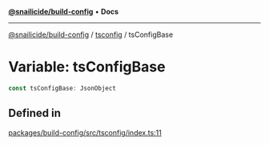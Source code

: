 [**@snailicide/build-config**](../../README.md) • **Docs**

---

[@snailicide/build-config](../../README.md) / [tsconfig](../README.md) / tsConfigBase

# Variable: tsConfigBase

```ts
const tsConfigBase: JsonObject
```

## Defined in

[packages/build-config/src/tsconfig/index.ts:11](https://github.com/gbtunney/snailicide-monorepo/blob/e6e31fab4b5388ce50c23f623dbfd6064ce1a2f2/packages/build-config/src/tsconfig/index.ts#L11)
